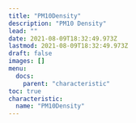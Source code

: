 ```yaml
---
title: "PM10Density"
description: "PM10 Density"
lead: ""
date: 2021-08-09T18:32:49.973Z
lastmod: 2021-08-09T18:32:49.973Z
draft: false
images: []
menu:
  docs:
    parent: "characteristic"
toc: true
characteristic:
  name: "PM10Density"
---
```

